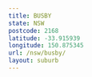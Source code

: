 ```yaml
---
title: BUSBY
state: NSW
postcode: 2168
latitude: -33.915939
longitude: 150.875345
url: /nsw/busby/
layout: suburb
---
```

